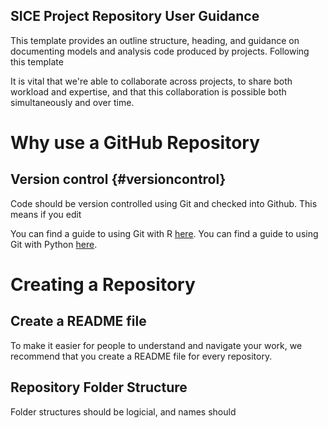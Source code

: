 ## SICE Project Repository User Guidance
This template provides an outline structure, heading, and guidance on documenting models and analysis code produced by projects. Following this template

It is vital that we're able to collaborate across projects, to share both workload and expertise, and that this collaboration is possible both simultaneously and over time.

# Why use a GitHub Repository

## Version control {#versioncontrol}
Code should be version controlled using Git and checked into Github. This means if you edit

You can find a guide to using Git with R [here](http://happygitwithr.com/).
You can find a guide to using Git with Python [here](https://gitpython.readthedocs.io/en/stable/tutorial.html).

# Creating a Repository

## Create a README file
To make it easier for people to understand and navigate your work, we recommend that you create a README file for every repository.


## Repository Folder Structure
Folder structures should be logicial, and names should 
